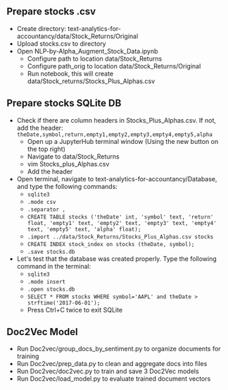 ## Prepare stocks .csv

- Create directory: text-analytics-for-accountancy/data/Stock_Returns/Original
- Upload stocks.csv to directory
- Open NLP-by-Alpha_Augment_Stock_Data.ipynb
  - Configure path to location data/Stock_Returns
  - Configure path_orig to location data/Stock_Returns/Original
  - Run notebook, this will create data/Stock_returns/Stocks_Plus_Alphas.csv

## Prepare stocks SQLite DB
- Check if there are column headers in Stocks_Plus_Alphas.csv. If not, add the header:
`theDate,symbol,return,empty1,empty2,empty3,empty4,empty5,alpha`
  - Open up a JupyterHub terminal window (Using the new button on the top right)
  - Navigate to data/Stock_Returns
  - vim Stocks_plus_Alphas.csv
  - Add the header
- Open terminal, navigate to text-analytics-for-accountancy/Database, and type the following commands:
  - `sqlite3`
  - `.mode csv`
  - `.separator ,`
  - `CREATE TABLE stocks ('theDate' int, 'symbol' text, 'return' float, 'empty1' text, 'empty2' text, 'empty3' text, 'empty4' text, 'empty5' text, 'alpha' float);`
  - `.import ../data/Stock_Returns/Stocks_Plus_Alphas.csv stocks`
  - `CREATE INDEX stock_index on stocks (theDate, symbol);`
  - `.save stocks.db`
- Let's test that the database was created properly. Type the following command in the terminal:
  - `sqlite3`
  - `.mode insert`
  - `.open stocks.db`
  - `SELECT * FROM stocks WHERE symbol='AAPL' and theDate > strftime('2017-06-01');`
  - Press Ctrl+C twice to exit SQLite

## Doc2Vec Model
- Run Doc2vec/group_docs_by_sentiment.py to organize documents for training
- Run Doc2vec/prep_data.py to clean and aggregate docs into files
- Run Doc2vec/doc2vec.py to train and save 3 Doc2Vec models
- Run Doc2vec/load_model.py to evaluate trained document vectors
